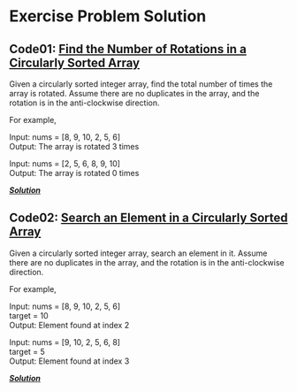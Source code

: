 # Exercise Problem Solution

## Code01: [Find the Number of Rotations in a Circularly Sorted Array](https://www.techiedelight.com/find-number-rotations-circularly-sorted-array/)
Given a circularly sorted integer array, find the total number of times the array is rotated. Assume there are no duplicates in the array, and the rotation is in the anti-clockwise direction.

For example,

Input:  nums = [8, 9, 10, 2, 5, 6] </br>
Output: The array is rotated 3 times  

Input:  nums = [2, 5, 6, 8, 9, 10] </br>
Output: The array is rotated 0 times

[***Solution***](https://github.com/sabboshachi/DSA_ProblemSolves/blob/main/Data%20Structure%20and%20Algorithms/Searching%20Algorithms/02.%20Binary%20Search/Exercise%20Problem%20Solution/code01.c)

## Code02: [Search an Element in a Circularly Sorted Array](https://www.techiedelight.com/search-element-circular-sorted-array/)
Given a circularly sorted integer array, search an element in it. Assume there are no duplicates in the array, and the rotation is in the anti-clockwise direction.

For example,

Input: nums = [8, 9, 10, 2, 5, 6]</br>
target = 10 </br>
Output: Element found at index 2  </br>

Input: nums = [9, 10, 2, 5, 6, 8]</br>
target = 5 </br>
Output: Element found at index 3</br>

[***Solution***](https://github.com/sabboshachi/DSA_ProblemSolves/blob/main/Data%20Structure%20and%20Algorithms/Searching%20Algorithms/02.%20Binary%20Search/Exercise%20Problem%20Solution/code02.c)

